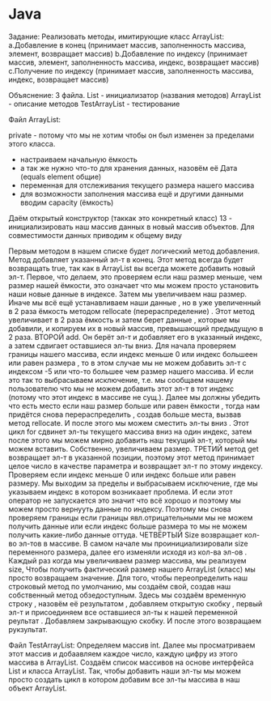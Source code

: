 # Java
Задание:
Реализовать методы, имитирующие класс ArrayList:
a.Добавление в конец (принимает массив, заполненность массива, элемент,
возвращает массив)
b.Добавление по индексу (принимает массив, элемент, заполненность массива,
индекс, возвращает массив)
c.Получение по индексу (принимает массив, заполненность массива, индекс,
возвращает массив)

Объяснение:
3 файла. 
List - инициализатор (названия методов)
ArrayList - описание методов
TestArrayList - тестирование

Файл ArrayList:

private - потому что мы не хотим чтобы он был изменен за пределами этого класса.
- настраиваем начальную ёмкость
- а так же нужно что-то для хранения данных, назовём её Дата (equals element общие)
- переменная для отслеживания текущего размера нашего массива
- для возможности заполнения массива ещё и другими данными вводим capacity (ёмкость)

Даём открытый конструктор (таккак это конкретный класс)
13 - инициализировать наш массив данных в новый массив объектов. Для совместимости данных приводим к общему виду

Первым методом в нашем списке будет логический метод добавления. Метод добавляет указанный эл-т в конец. Этот метод всегда будет возвращать true, так как в ArrayList вы всегда можете добавить новый эл-т.
Первое, что делаем, это проверяем если наш размер меньше, чем размер нашей ёмкости, это означает что мы можем просто установить наши новые данные в индексе. Затем мы увеличиваем наш размер. Иначе мы всё ещё устанавливаем наши данные , но в уже увеличенный в 2 раза ёмкость методом rellocate (перераспределение) . Этот метод увеличивает в 2 раза ёмкость и затем берет данные , которые мы добавили, и копируем их в новый массив, превышающий предыдущую в 2 раза.
ВТОРОЙ add. Он берёт эл-т и добавляет его в указанный индекс, а затем сдвигает оставшиеся эл-ты вниз. Для начала проверяем границы нашего массива, если индекс меньше 0 или индекс большеен или равен размера , то в этом случае мы не можем добавить эл-т с индексом -5 или что-то большее чем размер нашего массива. И если это так то выбрасываем исключение, т.е. мы сообщаем нашему пользователю что мы не можем добавить этот эл-т в тот индекс (потому что этот индекс в массиве не сущ.). Далее мы должны убедить что есть место если наш размер больше или равен ёмкости , тогда нам придётся снова перераспределить , создав больше места, вызвав метод rellocate. И после этого мы можем сместить эл-ты вниз . Этот цикл for сдвинет эл-ты текущего массива вниз на один индекс, затем после этого мы можем мирно добавить наш текущий эл-т, который мы можем вставить. Собственно, увеличиваем размер.
ТРЕТИЙ метод get возвращает эл-т в указанной позиции, поэтому этот метод принимает целое число в качестве параметра и возвращает эл-т по этому индексу. Проверяем если индекс меньше 0 или индекс больше или равен размеру. Мы выходим за пределы и выбрасываем исключение, где мы указываем индекс в котором возникаает проблема. И если этот оператор не запускается это значит что всё хорошо и поэтому мы можем просто вернууть данные по индексу. Поэтому мы снова проверяем границы если границы явл.отрицательными мы не можем получить данные или если индекс больше размера то мы не можем получить какие-либо данные оттуда.
ЧЕТВЁРТЫЙ Size возвращает кол-во эл-тов в массиве. В самом начале мы проинициализировали size переменного размера, далее его изменяли исходя из кол-ва эл-ов . Каждый раз когда мы увеличиваем размер массива, мы реализуем size, Чтобы получить фактический размер нашего ArrayList (класс) мы просто возвращаем значение.
Для того, чтобы переопределить наш строковый метод по умолчанию, мы создаём свой, создав наш собственный метод обзедоступным.
Здесь мы создаём временную строку , назовём её результатом , добавляем открытую скобку , первый эл-т и присоединяем все оставшиеся эл-ты к нашей переменной реультат . Добавляем закрывающую скобку. И после этого возвращаем рукзультат.

Файл TestArrayList:
Определяем массив int.
Далее мы просматриваем этот массив и добаавляем каждое число, каждую цифру из этого массива в ArrayList.
Создаём список массивов на основе интерфейса List и класса ArrayList.
Так, чтобы добавить наши эл-ты мы можем просто создать цикл в котором добавим все эл-ты массива в наш объект ArrayList.
